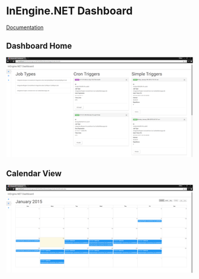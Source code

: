 # InEngine.NET Dashboard

[Documentation](http://inengine.net/dashboard.html)

## Dashboard Home
![screenshot](/screenshots/home.png)

## Calendar View
![screenshot](/screenshots/calendar.png)
